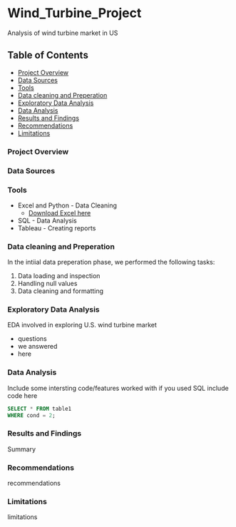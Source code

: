 # Wind_Turbine_Project
Analysis of wind turbine market in US

## Table of Contents

- [Project Overview](#project-overview)
- [Data Sources](#data-sources)
- [Tools](#tools)
- [Data cleaning and Preperation](#data-cleaning-and-preperation)
- [Exploratory Data Analysis](#exploratory-data-analysis)
- [Data Analysis](#data-analysis)
- [Results and Findings](#results-and-findings)
- [Recommendations](#recommendations)
- [Limitations](#limitations)

### Project Overview


### Data Sources


### Tools

- Excel and Python - Data Cleaning
  - [Download Excel here](https://microsoft.com)
- SQL - Data Analysis
- Tableau - Creating reports

### Data cleaning and Preperation

In the intiial data preperation phase, we performed the following tasks:
1. Data loading and inspection
2. Handling null values
3. Data cleaning and formatting

### Exploratory Data Analysis

EDA involved in exploring U.S. wind turbine market

- questions
- we answered
- here

### Data Analysis

Include some intersting code/features worked with 
if you used SQL include code here

```sql
SELECT * FROM table1
WHERE cond = 2;
```

### Results and Findings

Summary

### Recommendations

recommendations

### Limitations

limitations 









   
   
